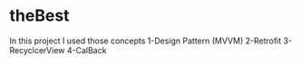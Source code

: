 # theBest
In this project I used those concepts
1-Design Pattern (MVVM)
2-Retrofit 
3-RecyclcerView
4-CalBack
